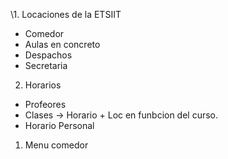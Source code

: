 \1. Locaciones de la ETSIIT
- Comedor
- Aulas en concreto
- Despachos
- Secretaria 
2. Horarios
- Profeores
- Clases -> Horario + Loc en funbcion del curso.
- Horario Personal 
1. Menu comedor